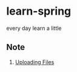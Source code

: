 # learn-spring
every day learn a little

## Note
1. [Uploading Files](https://github.com/duTianze/learn-spring/tree/master/src/main/java/com/dutianze/guide/uploadFiles/summary.md)
